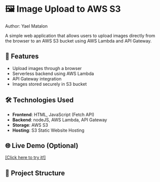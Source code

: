 # 🖼️ Image Upload to AWS S3

Author: Yael Matalon

A simple web application that allows users to upload images directly from the browser to an AWS S3 bucket using AWS Lambda and API Gateway.

## 🚀 Features
- Upload images through a browser
- Serverless backend using AWS Lambda
- API Gateway integration
- Images stored securely in S3 bucket

## 🛠️ Technologies Used
- **Frontend**: HTML, JavaScript (Fetch API)
- **Backend**: nodeJS, AWS Lambda, API Gateway
- **Storage**: AWS S3
- **Hosting**: S3 Static Website Hosting

## 🌐 Live Demo (Optional)
[[Click here to try it!]]([url](https://image-uplaod-30-04-2025.s3.us-east-1.amazonaws.com/index.html))

## 📂 Project Structure
